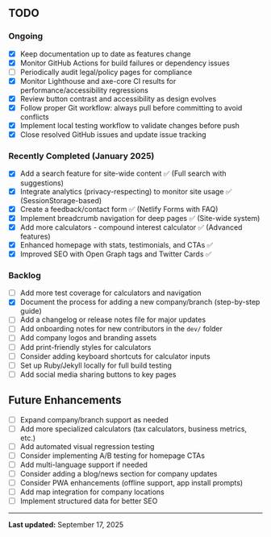 ## TODO

### Ongoing
- [x] Keep documentation up to date as features change
- [x] Monitor GitHub Actions for build failures or dependency issues
- [ ] Periodically audit legal/policy pages for compliance
- [x] Monitor Lighthouse and axe-core CI results for performance/accessibility regressions
- [x] Review button contrast and accessibility as design evolves
- [x] Follow proper Git workflow: always pull before committing to avoid conflicts
- [x] Implement local testing workflow to validate changes before push
- [x] Close resolved GitHub issues and update issue tracking

### Recently Completed (January 2025)
- [x] Add a search feature for site-wide content ✅ (Full search with suggestions)
- [x] Integrate analytics (privacy-respecting) to monitor site usage ✅ (SessionStorage-based)
- [x] Create a feedback/contact form ✅ (Netlify Forms with FAQ)
- [x] Implement breadcrumb navigation for deep pages ✅ (Site-wide system)
- [x] Add more calculators - compound interest calculator ✅ (Advanced features)
- [x] Enhanced homepage with stats, testimonials, and CTAs ✅
- [x] Improved SEO with Open Graph tags and Twitter Cards ✅

### Backlog
- [ ] Add more test coverage for calculators and navigation
- [x] Document the process for adding a new company/branch (step-by-step guide)
- [ ] Add a changelog or release notes file for major updates
- [ ] Add onboarding notes for new contributors in the `dev/` folder
- [ ] Add company logos and branding assets
- [ ] Add print-friendly styles for calculators
- [ ] Consider adding keyboard shortcuts for calculator inputs
- [ ] Set up Ruby/Jekyll locally for full build testing
- [ ] Add social media sharing buttons to key pages

## Future Enhancements

- [ ] Expand company/branch support as needed
- [ ] Add more specialized calculators (tax calculators, business metrics, etc.)
- [ ] Add automated visual regression testing
- [ ] Consider implementing A/B testing for homepage CTAs
- [ ] Add multi-language support if needed
- [ ] Consider adding a blog/news section for company updates
- [ ] Consider PWA enhancements (offline support, app install prompts)
- [ ] Add map integration for company locations
- [ ] Implement structured data for better SEO

---

**Last updated:** September 17, 2025
